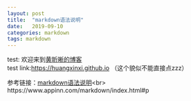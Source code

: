 ```yaml
---
layout: post
title:  "markdown语法说明"
date:   2019-09-10
categories: markdown
tags: markdown
---
```


test:
欢迎来到[黄昕晰的博客](https://huangxinxi.github.io "黄昕晰的博客")  <br>
test link:https://huangxinxi.github.io （这个貌似不能直接点zzz）

参考链接：[markdown语法说明](https://www.appinn.com/markdown/index.html#p"markdown语法说明")<br>
https://www.appinn.com/markdown/index.html#p